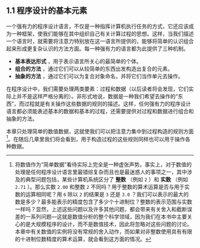 ## 1.1 程序设计的基本元素

一个强有力的程序设计语言，不仅是一种指挥计算机执行任务的方式，它还应该成为一种框架，使我们能够在其中组织自己有关计算过程的思想。这样，当我们描述一个语言时，就需要将注意力特别放在这一语言所提供的，能够将简单的认识组合起来形成更复杂认识的方法方面。每一种强有力的语言都为此提供了三种机制。

- **基本表达形式** ，用于表示语言所关心的最简单的个体。
- **组合的方法** ，通过它们可以从较简单的东西出发构造出复合的元素。
- **抽象的方法** ，通过它们可以为复合对象命名，并将它们当作单元去操作。

在程序设计中，我们需要处理两类要素：过程和数据（以后读者将会发现，它们实际上并不是这样严格分离的）。非形式地说，数据是一种我们希望去操作的“东西”，而过程就是有关操作这些数据的规则的描述。这样，任何强有力的程序设计语言都必须能表述基本的数据和基本的过程，还需要提供对过程和数据进行组合和抽象的方法。

本章只处理简单的数值数据，这就使我们可以把注意力集中到过程构造的规则方面[^4]。在随后几章里我们将会看到，用于构造过程的这些规则同样也可以用于操作各种数据。

[^4]: 将数值作为“简单数据”看待实际上完全是一种虚张声势。事实上，对于数值的处理是任何程序设计语言里最错综复杂而且也是最迷惑人的事项之一，其中涉及的典型问题包括，某些计算机系统区分了 **整数** （例如 `2` ）和 **实数** （例如 `2.71` ）。那么实数 `2.00` 和整数 `2` 不同吗？用于整数的算术运算是否与用于实数的运算相同呢？用 `6` 除以 `2` 的结果是 `3` 还是 `3.0` ？我们可以表示的最大的数是多少？最多能表示的精度包含了多少个十进制位？整数的表示范围与实数一样吗？显然，上述这些问题以及许多其他问题，都会带来有关舍入和截断误差的一系列问题—这就是数值分析的整个科学领域，因为我们在本书中主要关心的是大规模程序的设计，而不是数值技术，因此将忽略对这些问题的讨论。本章中有关数值的实例将没有常规的舍入动作，而如果对非整数使用具有有限的十进制位数精度的算术运算，就会看到这方面的情况。